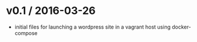 v0.1 / 2016-03-26
=================

  * initial files for launching a wordpress site in a vagrant host using docker-compose
